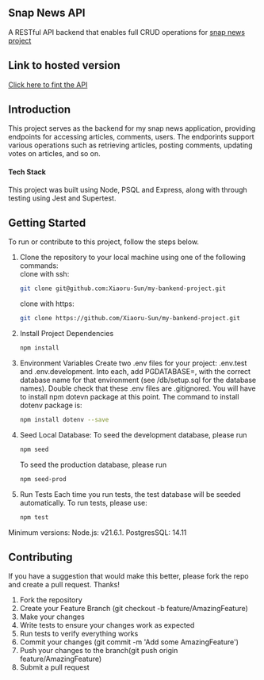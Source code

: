 ##  Snap News API

A RESTful API backend that enables full CRUD operations for [snap news project](https://github.com/Xiaoru-Sun/snap-news-web)

## Link to hosted version
[Click here to fint the API](https://project-nc-news-xiaoru-sun.onrender.com/api)

## Introduction

This project serves as the backend for my snap news application, providing endpoints for accessing articles, comments, users. The endporints support various operations such as retrieving articles, posting comments, updating votes on articles, and so on.

####  Tech Stack
This project was built using Node, PSQL and Express, along with through testing using Jest and Supertest.


## Getting Started
To run or contribute to this project, follow the steps below.
1. Clone the repository to your local machine using one of the following commands:<br>
   clone with ssh:
   ```sh
   git clone git@github.com:Xiaoru-Sun/my-bankend-project.git
   ```

   clone with https:
   ```sh
   git clone https://github.com/Xiaoru-Sun/my-bankend-project.git
   ```

2. Install Project Dependencies
   ```sh
   npm install
   ```

3. Environment Variables
   Create two .env files for your project: .env.test and .env.development. Into each, add PGDATABASE=, with the correct database name for that environment (see /db/setup.sql for the database names). Double check that these .env files are .gitignored.
   You will have to install npm dotevn package at this point. The command to install dotenv package is:

   ```sh
   npm install dotenv --save
   ```

4. Seed Local Database:
   To seed the development database, please run
   ```sh
   npm seed
   ```
   To seed the production database, please run
   ```sh
   npm seed-prod
   ```

5. Run Tests
   Each time you run tests, the test database will be seeded automatically. To run tests, please use:
   ```sh
   npm test
   ```

Minimum versions: 
   Node.js: v21.6.1.
   PostgresSQL: 14.11


## **Contributing**
If you have a suggestion that would make this better, please fork the repo and create a pull request. Thanks!
1. Fork the repository
2. Create your Feature Branch (git checkout -b feature/AmazingFeature)
3. Make your changes
4. Write tests to ensure your changes work as expected
5. Run tests to verify everything works
6. Commit your changes (git commit -m 'Add some AmazingFeature')
7. Push your changes to the branch(git push origin feature/AmazingFeature)
8. Submit a pull request
